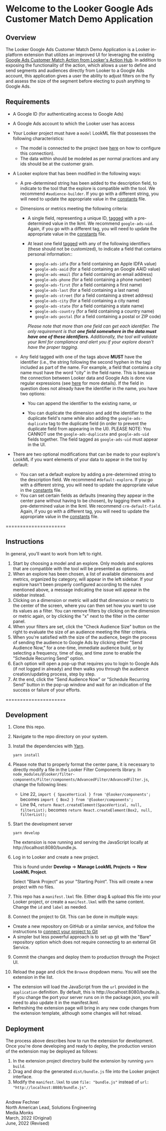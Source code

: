 # Welcome to the Looker Google Ads Customer Match Demo Application

## Overview

The Looker Google Ads Customer Match Demo Application is a Looker in-platform extension that utilizes an improved UI for leveraging the existing [Google Ads Customer Match Action from Looker's Action Hub](https://looker.com/platform/actions/customer-match).  In addition to exposing the functionality of the action, which allows a user to define and send segments and audiences directly from Looker to a Google Ads account, this application gives a user the ability to adjust filters on the fly and assess the size of the segment before electing to push anything to Google Ads.

## Requirements

- A Google ID (for authenticating access to Google Ads)

- A Google Ads account to which the Looker user has access

- Your Looker project must have a `model` LookML file that possesses the following characteristics:

   * The model is connected to the project (see [here](https://docs.looker.com/data-modeling/getting-started/create-projects#configuring_a_model) on how to configure this connection).
   * The data within should be modeled as per normal practices and any ids should be at the customer grain.

- A Looker explore that has been modified in the following ways: 

   * A pre-determined string has been added to the description field, to indicate to the tool that the explore is compatible with the tool.  We recommend `#audience-builder`.  If you go with a different string, you will need to update the appropriate value in the [constants](src/constants.js) file.
   
   * Dimensions or metrics meeting the following criteria:
      * A single field, representing a unique ID, [tagged](https://docs.looker.com/reference/field-params/tags) with a pre-determined value in the lkml. We recommend `google-ads-uid`.  Again, if you go with a different tag, you will need to update the appropriate value in the [constants](src/constants.js) file.
   
      * At least one field [tagged](https://docs.looker.com/reference/field-params/tags) with any of the following identifiers (these should not be customized), to indicate a field that contains personal information::
   
         * `google-ads-idfa` (for a field containing an Apple IDFA value)
         * `google-ads-aaid` (for a field containing an Google AAID value)
         * `google-ads-email` (for a field containing an email address)
         * `google-ads-phone` (for a field containing a phone number)
         * `google-ads-first` (for a field containing a first name)
         * `google-ads-last` (for a field containing a last name)
         * `google-ads-street` (for a field containing a street address)
         * `google-ads-city` (for a field containing a city name)
         * `google-ads-state` (for a field containing a state name)
         * `google-ads-country` (for a field containing a country name)
         * `google-ads-postal` (for a field containing a postal or ZIP code)
   
         *Please note that more than one field can get each identifier.  The only requirement is that **one field somewhere in the data must have one of these identifiers.**  Additionally, the tool will validate your lkml for compliance and alert you if your explore doesn't have the proper tagging.*
   
   * Any field tagged with one of the tags above **MUST** have the identifier (i.e., the string following the second hyphen in the tag) included as part of the name.  For example, a field that contains a city name must have the word "city" in the field name.  This is because the connection between Looker data and Google Ads is done via regular expressions (see [here](https://help.looker.com/hc/en-us/articles/4403987588371) for more details).  If the field in question does not already have the identifier in the name, you have two options:
   
      * You can append the identifier to the existing name, or
   
      * You can duplicate the dimension and add the identifier to the duplicate field's name while also adding the `google-ads-duplicate` tag to the duplicate field (in order to prevent the duplicate field from appearing in the UI).  PLEASE NOTE:  You CANNOT use the `google-ads-duplicate` and `google-ads-uid` fields together.  The field tagged as `google-ads-uid` must appear in the UI.

- There are two optional modifications that can be made to your explore's LookML if you want elements of your data to appear in the tool by default:

   * You can set a default explore by adding a pre-determined string to the description field.  We recommend `#default-explore`.  If you go with a different string, you will need to update the appropriate value in the [constants](src/constants.js) file.
   * You can set certain fields as defaults (meaning they appear in the center pane without having to be chosen), by tagging them with a pre-determined value in the lkml.  We recommend `crm-default-field`.  Again, if you go with a different tag, you will need to update the appropriate value in the [constants](src/constants.js) file.


=====================
## Instructions 

In general, you'll want to work from left to right.

1. Start by choosing a model and an explore.  Only models and explores that are compatible with the tool will be presented as options.
2. When an explore has been chosen, a list of available dimensions and metrics, organized by category, will appear in the left sidebar.  If your explore hasn't been properly configured according to the rules mentioned above, a message indicating the issue will appear in the sidebar instead.
3. Clicking on a dimension or metric will add that dimension or metric to the center of the screen, where you can then set how you want to use its values as a filter.  You can remove filters by clicking on the dimension or metric again, or by clicking the "x" next to the filter in the center panel.
4. When your filters are set, click the "Check Audience Size" button on the right to evaluate the size of an audience meeting the filter criteria.
5. When you're satisfied with the size of the audience, begin the process of sending the audience to Google Ads by clicking either "Send Audience Now," for a one-time, immediate audience build, or by selecting a frequency, time of day, and time zone to enable the "Schedule Recurring Send" option.
6. Each option will open a pop-up that requires you to login to Google Ads (if not logged in already) and then walks you through the audience creation/updating process, step by step.
7. At the end, click the "Send Audience Now" or "Schedule Recurring Send" button in the pop-up window and wait for an indication of the success or failure of your efforts.


=====================
## Development

1. Clone this repo.
2. Navigate to the repo directory on your system.
3. Install the dependencies with [Yarn](https://yarnpkg.com/).

   ```
   yarn install
   ```

4. Please note that to properly format the center pane, it is necessary to directly modify a file in the Looker Filter Components library.  In `node_modules/@looker/filter-components/Filter/components/AdvancedFilter/AdvancedFilter.js`, change the following lines:

   * Line 22, `import { SpaceVertical } from '@looker/components';` becomes `import { Box2 } from '@looker/components';`
   * Line 94, `return React.createElement(SpaceVertical, null, filterList);` becomes `return React.createElement(Box2, null, filterList);`

5. Start the development server

   ```
   yarn develop
   ```

   The extension is now running and serving the JavaScript locally at http://localhost:8080/bundle.js.

6. Log in to Looker and create a new project.

   This is found under **Develop** => **Manage LookML Projects** => **New LookML Project**.

   Select "Blank Project" as your "Starting Point". This will create a new project with no files.

7. This repo has a `manifest.lkml` file.  Either drag & upload this file into your Looker project, or create a `manifest.lkml` with the same content. Change the `id` and `label` as needed.

8. Connect the project to Git. This can be done in multiple ways:

- Create a new repository on GitHub or a similar service, and follow the instructions to [connect your project to Git](https://docs.looker.com/data-modeling/getting-started/setting-up-git-connection)
- A simpler but less powerful approach is to set up git with the "Bare" repository option which does not require connecting to an external Git Service.

9. Commit the changes and deploy them to production through the Project UI.

10. Reload the page and click the `Browse` dropdown menu. You will see the extension in the list.
   - The extension will load the JavaScript from the `url` provided in the `application` definition. By default, this is http://localhost:8080/bundle.js. If you change the port your server runs on in the package.json, you will need to also update it in the manifest.lkml.
   - Refreshing the extension page will bring in any new code changes from the extension template, although some changes will hot reload.

## Deployment

The process above describes how to run the extension for development. Once you're done developing and ready to deploy, the production version of the extension may be deployed as follows:

1. In the extension project directory build the extension by running `yarn build`.
2. Drag and drop the generated `dist/bundle.js` file into the Looker project interface.
3. Modify the `manifest.lkml` to use `file: "bundle.js"` instead of `url: "http://localhost:8080/bundle.js"`.


<br>Andrew Fechner
<br>North American Lead, Solutions Engineering
<br>Media.Monks
<br>March, 2022 (Original)
<br>June, 2022 (Revised)

